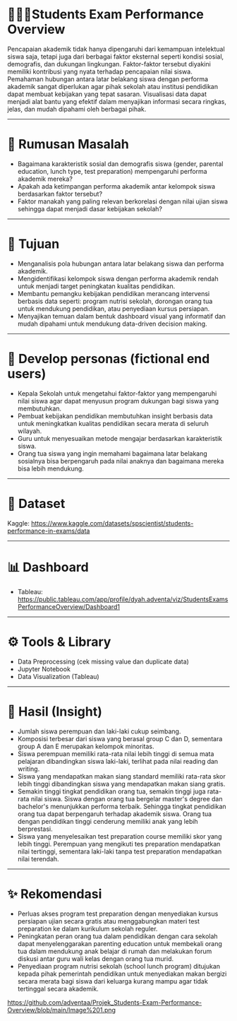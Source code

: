 # 🧑🏻‍🎓Students Exam Performance Overview
Pencapaian akademik tidak hanya dipengaruhi dari kemampuan intelektual siswa saja, tetapi juga dari berbagai faktor eksternal seperti kondisi sosial, demografis, dan dukungan lingkungan. Faktor-faktor tersebut diyakini memiliki kontribusi yang nyata terhadap pencapaian nilai siswa. Pemahaman hubungan antara latar belakang siswa dengan performa akademik sangat diperlukan agar pihak sekolah atau institusi pendidikan dapat membuat kebijakan yang tepat sasaran. Visualisasi data dapat menjadi alat bantu yang efektif dalam menyajikan informasi secara ringkas, jelas, dan mudah dipahami oleh berbagai pihak.

---
# 🚩 Rumusan Masalah
- Bagaimana karakteristik sosial dan demografis siswa (gender, parental education, lunch type, test preparation) mempengaruhi performa akademik mereka?
- Apakah ada ketimpangan performa akademik antar kelompok siswa berdasarkan faktor tersebut?
- Faktor manakah yang paling relevan berkorelasi dengan nilai ujian siswa sehingga dapat menjadi dasar kebijakan sekolah?
---
# 📌 Tujuan
- Menganalisis pola hubungan antara latar belakang siswa dan performa akademik.
- Mengidentifikasi kelompok siswa dengan performa akademik rendah untuk menjadi target peningkatan kualitas pendidikan.
- Membantu pemangku kebijakan pendidikan merancang intervensi berbasis data seperti: program nutrisi sekolah, dorongan orang tua untuk mendukung pendidikan, atau penyediaan kursus persiapan.
- Menyajikan temuan dalam bentuk dashboard visual yang informatif dan mudah dipahami untuk mendukung data-driven decision making.
---
# 👤 Develop personas (fictional end users)
- Kepala Sekolah untuk mengetahui faktor-faktor yang mempengaruhi nilai siswa agar dapat menyusun program dukungan bagi siswa yang membutuhkan.
- Pembuat kebijakan pendidikan membutuhkan insight berbasis data untuk meningkatkan kualitas pendidikan secara merata di seluruh wilayah.
- Guru untuk menyesuaikan metode mengajar berdasarkan karakteristik siswa.
- Orang tua siswa yang ingin memahami bagaimana latar belakang sosialnya bisa berpengaruh pada nilai anaknya dan bagaimana mereka bisa lebih mendukung.
---
# 📁 Dataset
Kaggle: https://www.kaggle.com/datasets/spscientist/students-performance-in-exams/data 

---
# 📊 Dashboard
- Tableau: https://public.tableau.com/app/profile/dyah.adventa/viz/StudentsExamsPerformanceOverview/Dashboard1
---
# ⚙️ Tools & Library
- Data Preprocessing (cek missing value dan duplicate data)
- Jupyter Notebook
- Data Visualization (Tableau)
---
# 🏁 Hasil (Insight)
- Jumlah siswa perempuan dan laki-laki cukup seimbang.
- Komposisi terbesar dari siswa yang berasal group C dan D, sementara group A dan E merupakan kelompok minoritas.
- Siswa perempuan memiliki rata-rata nilai lebih tinggi di semua mata pelajaran dibandingkan siswa laki-laki, terlihat pada nilai reading dan writing.
- Siswa yang mendapatkan makan siang standard memiliki rata-rata skor lebih tinggi dibandingkan siswa yang mendapatkan makan siang gratis.
- Semakin tinggi tingkat pendidikan orang tua, semakin tinggi juga rata-rata nilai siswa. Siswa dengan orang tua bergelar master's degree dan bachelor's menunjukkan performa terbaik. Sehingga tingkat pendidikan orang tua dapat berpengaruh terhadap akademik siswa. Orang tua dengan pendidikan tinggi cenderung memiliki anak yang lebih berprestasi.
- Siswa yang menyelesaikan test preparation course memiliki skor yang lebih tinggi. Perempuan yang mengikuti tes preparation mendapatkan nilai tertinggi, sementara laki-laki tanpa test preparation mendapatkan nilai terendah.
---
# ✨ Rekomendasi
- Perluas akses program test preparation dengan menyediakan kursus persiapan ujian secara gratis atau menggabungkan materi test preparation ke dalam kurikulum sekolah reguler.
- Peningkatan peran orang tua dalam pendidikan dengan cara sekolah dapat menyelenggarakan parenting education untuk membekali orang tua dalam mendukung anak belajar di rumah dan melakukan forum diskusi antar guru wali kelas dengan orang tua murid.
- Penyediaan program nutrisi sekolah (school lunch program) ditujukan kepada pihak pemerintah pendidikan untuk menyediakan makan bergizi secara merata bagi siswa dari keluarga kurang mampu agar tidak tertinggal secara akademik.

[https://github.com/adventaa/Projek_Students-Exam-Performance-Overview/blob/main/Image%201.png ](https://github.com/adventaa/Projek_Students-Exam-Performance-Overview/blob/main/Image%202.png)
